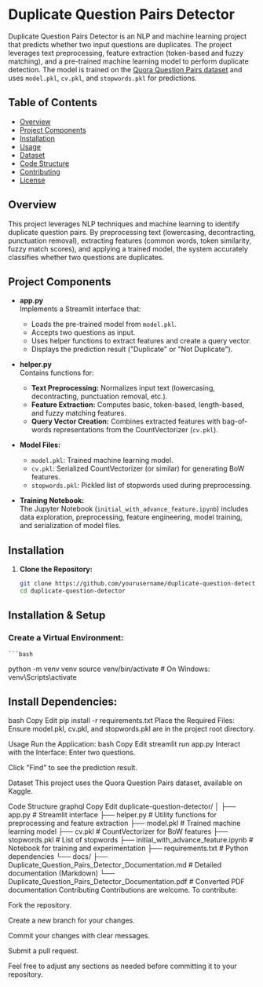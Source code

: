 # Duplicate Question Pairs Detector

Duplicate Question Pairs Detector is an NLP and machine learning project that predicts whether two input questions are duplicates. The project leverages text preprocessing, feature extraction (token-based and fuzzy matching), and a pre-trained machine learning model to perform duplicate detection. The model is trained on the [Quora Question Pairs dataset](https://www.kaggle.com/c/quora-question-pairs) and uses `model.pkl`, `cv.pkl`, and `stopwords.pkl` for predictions.

## Table of Contents
- [Overview](#overview)
- [Project Components](#project-components)
- [Installation](#installation)
- [Usage](#usage)
- [Dataset](#dataset)
- [Code Structure](#code-structure)
- [Contributing](#contributing)
- [License](#license)

## Overview
This project leverages NLP techniques and machine learning to identify duplicate question pairs. By preprocessing text (lowercasing, decontracting, punctuation removal), extracting features (common words, token similarity, fuzzy match scores), and applying a trained model, the system accurately classifies whether two questions are duplicates.

## Project Components

- **app.py**  
  Implements a Streamlit interface that:
  - Loads the pre-trained model from `model.pkl`.
  - Accepts two questions as input.
  - Uses helper functions to extract features and create a query vector.
  - Displays the prediction result ("Duplicate" or "Not Duplicate").

- **helper.py**  
  Contains functions for:
  - **Text Preprocessing:** Normalizes input text (lowercasing, decontracting, punctuation removal, etc.).
  - **Feature Extraction:** Computes basic, token-based, length-based, and fuzzy matching features.
  - **Query Vector Creation:** Combines extracted features with bag-of-words representations from the CountVectorizer (`cv.pkl`).

- **Model Files:**  
  - `model.pkl`: Trained machine learning model.
  - `cv.pkl`: Serialized CountVectorizer (or similar) for generating BoW features.
  - `stopwords.pkl`: Pickled list of stopwords used during preprocessing.

- **Training Notebook:**  
  The Jupyter Notebook (`initial_with_advance_feature.ipynb`) includes data exploration, preprocessing, feature engineering, model training, and serialization of model files.

## Installation

1. **Clone the Repository:**
   ```bash
   git clone https://github.com/yourusername/duplicate-question-detector.git
   cd duplicate-question-detector
## Installation & Setup

### Create a Virtual Environment: 
    ```bash
python -m venv venv
source venv/bin/activate   # On Windows: venv\Scripts\activate

## Install Dependencies:
bash
Copy
Edit
pip install -r requirements.txt
Place the Required Files:
Ensure model.pkl, cv.pkl, and stopwords.pkl are in the project root directory.

Usage
Run the Application:
bash
Copy
Edit
streamlit run app.py
Interact with the Interface:
Enter two questions.

Click "Find" to see the prediction result.

Dataset
This project uses the Quora Question Pairs dataset, available on Kaggle.

Code Structure
graphql
Copy
Edit
duplicate-question-detector/
│
├── app.py                                 # Streamlit interface
├── helper.py                              # Utility functions for preprocessing and feature extraction
├── model.pkl                              # Trained machine learning model
├── cv.pkl                                 # CountVectorizer for BoW features
├── stopwords.pkl                          # List of stopwords
├── initial_with_advance_feature.ipynb     # Notebook for training and experimentation
├── requirements.txt                       # Python dependencies
└── docs/
    ├── Duplicate_Question_Pairs_Detector_Documentation.md  # Detailed documentation (Markdown)
    └── Duplicate_Question_Pairs_Detector_Documentation.pdf   # Converted PDF documentation
Contributing
Contributions are welcome. To contribute:

Fork the repository.

Create a new branch for your changes.

Commit your changes with clear messages.

Submit a pull request.

Feel free to adjust any sections as needed before committing it to your repository.







